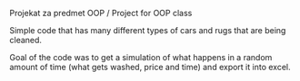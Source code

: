Projekat za predmet OOP / Project for OOP class

Simple code that has many different types of cars and rugs that are being cleaned.

Goal of the code was to get a simulation of what happens in a random amount of time (what gets washed, price and time) and export it into excel.
